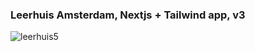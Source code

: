 <h3>Leerhuis Amsterdam, Nextjs + Tailwind app, v3</h3>


![leerhuis5](https://github.com/Noud63/leerhuis_nextjs_3/assets/38325801/93afafd0-2eda-401a-8bdb-82cbd3ad4a5c)